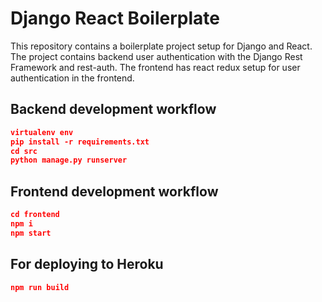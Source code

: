# Django React Boilerplate

This repository contains a boilerplate project setup for Django and React. The project contains backend user authentication with the Django Rest Framework and rest-auth. The frontend has react redux setup for user authentication in the frontend.

## Backend development workflow

```json
virtualenv env
pip install -r requirements.txt
cd src
python manage.py runserver
```

## Frontend development workflow

```json
cd frontend
npm i
npm start
```

## For deploying to Heroku

```json
npm run build
```
